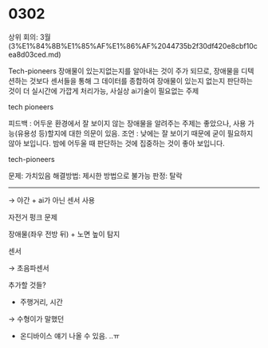 # 0302

상위 회의: 3월 (3%E1%84%8B%E1%85%AF%E1%86%AF%2044735b2f30df420e8cbf10cea8d03ced.md)

Tech-pioneers
장애물이 있는지없는지를 알아내는 것이 주가 되므로, 장애물을 디텍션하는 것보다 센서들을 통해 그 데이터를 종합하여 장애물이 있는지 없는지 판단하는 것이 더 실시간에 가깝게 처리가능, 사실상 ai기술이 필요없는 주제

tech pioneers

피드백 : 어두운 환경에서 잘 보이지 않는 장애물을 알려주는 주제는 좋았으나, 사용 가능(유용성 등)할지에 대한 의문이 있음.
조언 : 낮에는 잘 보이기 때문에 굳이 필요하지 않아 보입니다. 밤에 어두울 때 판단하는 것에 집중하는 것이 좋아 보입니다.

tech-pioneers

문제: 가치있음
해결방법: 제시한 방법으로 불가능
판정: 탈락

---

→ 야간 + ai가 아닌 센서 사용

자전거 펑크 문제

장애물(좌우 전방 뒤) + 노면 높이 탐지

센서

→ 초음파센서

추가할 것들?

- 주행거리, 시간

→ 수형이가 말했던 

- 온디바이스 얘기 나올 수 있음. ..ㅠ
